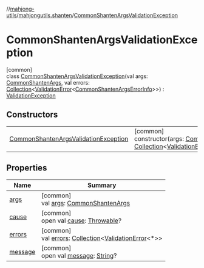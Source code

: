 //[mahjong-utils](../../../index.md)/[mahjongutils.shanten](../index.md)/[CommonShantenArgsValidationException](index.md)

# CommonShantenArgsValidationException

[common]\
class [CommonShantenArgsValidationException](index.md)(val args: [CommonShantenArgs](../-common-shanten-args/index.md), val errors: [Collection](https://kotlinlang.org/api/latest/jvm/stdlib/kotlin.collections/-collection/index.html)&lt;[ValidationError](../../mahjongutils/-validation-error/index.md)&lt;[CommonShantenArgsErrorInfo](../-common-shanten-args-error-info/index.md)&gt;&gt;) : [ValidationException](../../mahjongutils/-validation-exception/index.md)

## Constructors

| | |
|---|---|
| [CommonShantenArgsValidationException](-common-shanten-args-validation-exception.md) | [common]<br>constructor(args: [CommonShantenArgs](../-common-shanten-args/index.md), errors: [Collection](https://kotlinlang.org/api/latest/jvm/stdlib/kotlin.collections/-collection/index.html)&lt;[ValidationError](../../mahjongutils/-validation-error/index.md)&lt;[CommonShantenArgsErrorInfo](../-common-shanten-args-error-info/index.md)&gt;&gt;) |

## Properties

| Name | Summary |
|---|---|
| [args](args.md) | [common]<br>val [args](args.md): [CommonShantenArgs](../-common-shanten-args/index.md) |
| [cause](../-furo-chance-shanten-args-validation-exception/index.md#-654012527%2FProperties%2F1581026887) | [common]<br>open val [cause](../-furo-chance-shanten-args-validation-exception/index.md#-654012527%2FProperties%2F1581026887): [Throwable](https://kotlinlang.org/api/latest/jvm/stdlib/kotlin/-throwable/index.html)? |
| [errors](../../mahjongutils/-validation-exception/errors.md) | [common]<br>val [errors](../../mahjongutils/-validation-exception/errors.md): [Collection](https://kotlinlang.org/api/latest/jvm/stdlib/kotlin.collections/-collection/index.html)&lt;[ValidationError](../../mahjongutils/-validation-error/index.md)&lt;*&gt;&gt; |
| [message](../-furo-chance-shanten-args-validation-exception/index.md#1824300659%2FProperties%2F1581026887) | [common]<br>open val [message](../-furo-chance-shanten-args-validation-exception/index.md#1824300659%2FProperties%2F1581026887): [String](https://kotlinlang.org/api/latest/jvm/stdlib/kotlin/-string/index.html)? |
